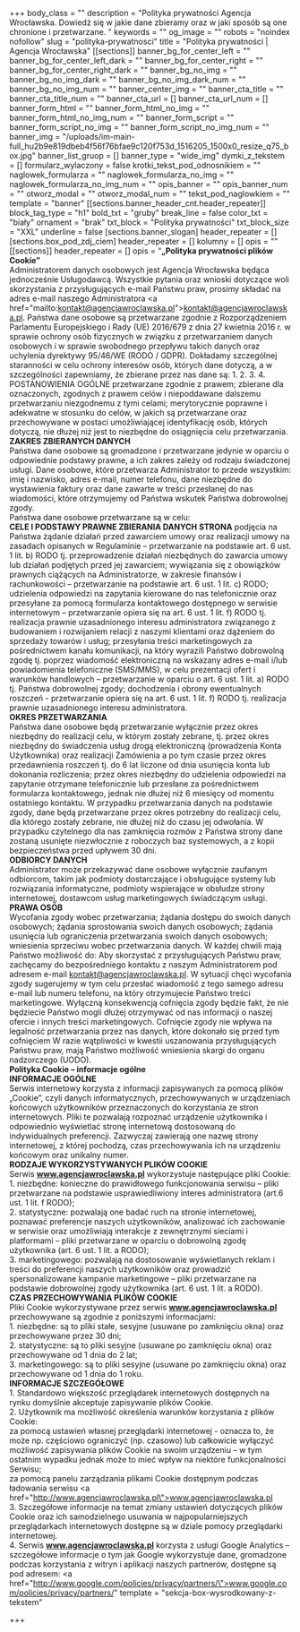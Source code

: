 +++
body_class = ""
description = "Polityka prywatności Agencja Wrocławska. Dowiedź się w jakie dane zbieramy oraz w jaki sposób są one chronione i przetwarzane.  "
keywords = ""
og_image = ""
robots = "noindex nofollow"
slug = "polityka-prywatnosci"
title = "Polityka prywatności | Agencja Wrocławska"
[[sections]]
banner_bg_for_center_left = ""
banner_bg_for_center_left_dark = ""
banner_bg_for_center_right = ""
banner_bg_for_center_right_dark = ""
banner_bg_no_img = ""
banner_bg_no_img_dark = ""
banner_bg_no_img_dark_num = ""
banner_bg_no_img_num = ""
banner_center_img = ""
banner_cta_title = ""
banner_cta_title_num = ""
banner_cta_url = []
banner_cta_url_num = []
banner_form_html = ""
banner_form_html_no_img = ""
banner_form_html_no_img_num = ""
banner_form_script = ""
banner_form_script_no_img = ""
banner_form_script_no_img_num = ""
banner_img = "/uploads/im-main-full_hu2b9e819dbeb4f56f76bfae9c120f753d_1516205_1500x0_resize_q75_box.jpg"
banner_list_gruop = []
banner_type = "wide_img"
dymki_z_tekstem = []
formularz_wylaczony = false
krotki_tekst_pod_odnosnikiem = ""
naglowek_formularza = ""
naglowek_formularza_no_img = ""
naglowek_formularza_no_img_num = ""
opis_banner = ""
opis_banner_num = ""
otworz_modal = ""
otworz_modal_num = ""
tekst_pod_naglowkiem = ""
template = "banner"
[[sections.banner_header_cnt.header_repeater]]
block_tag_type = "h1"
bold_txt = "gruby"
break_line = false
color_txt = "biały"
ornament = "brak"
txt_block = "Polityka prywatności"
txt_block_size = "XXL"
underline = false
[sections.banner_slogan]
header_repeater = []
[sections.box_pod_zdj_ciem]
header_repeater = []
kolumny = []
opis = ""
[[sections]]
header_repeater = []
opis = "<strong>„Polityka prywatności plików Cookie”<br></strong>Administratorem danych osobowych jest Agencja Wrocławska będąca jednocześnie Usługodawcą. Wszystkie pytania oraz wnioski dotyczące woli skorzystania z przysługujących e-mail Państwu praw, prosimy składać na adres e-mail naszego Administratora <a href=\"mailto:kontakt@agencjawroclawska.pl\">kontakt@agencjawroclawska.pl</a>. Państwa dane osobowe są przetwarzane zgodnie z Rozporządzeniem Parlamentu Europejskiego i Rady (UE) 2016/679 z dnia 27 kwietnia 2016 r. w sprawie ochrony osób fizycznych w związku z przetwarzaniem danych osobowych i w sprawie swobodnego przepływu takich danych oraz uchylenia dyrektywy 95/46/WE (RODO / GDPR). Dokładamy szczególnej staranności w celu ochrony interesów osób, których dane dotyczą, a w szczególności zapewniamy, że zbierane przez nas dane są: 1. 2. 3. 4. POSTANOWIENIA OGÓLNE przetwarzane zgodnie z prawem; zbierane dla oznaczonych, zgodnych z prawem celów i niepoddawane dalszemu przetwarzaniu niezgodnemu z tymi celami; merytorycznie poprawne i adekwatne w stosunku do celów, w jakich są przetwarzane oraz przechowywane w postaci umożliwiającej identyfikację osób, których dotyczą, nie dłużej niż jest to niezbędne do osiągnięcia celu przetwarzania.<br><strong>ZAKRES ZBIERANYCH DANYCH<br></strong>Państwa dane osobowe są gromadzone i przetwarzane jedynie w oparciu o odpowiednie podstawy prawne, a ich zakres zależy od rodzaju świadczonej usługi. Dane osobowe, które przetwarza Administrator to przede wszystkim: imię i nazwisko, adres e-mail, numer telefonu, dane niezbędne do wystawienia faktury oraz dane zawarte w treści przesłanej do nas wiadomości, które otrzymujemy od Państwa wskutek Państwa dobrowolnej zgody.<br>Państwa dane osobowe przetwarzane są w celu:<br><strong>CELE I PODSTAWY PRAWNE ZBIERANIA DANYCH STRONA</strong> podjęcia na Państwa żądanie działań przed zawarciem umowy oraz realizacji umowy na zasadach opisanych w Regulaminie – przetwarzanie na podstawie art. 6 ust. 1 lit. b) RODO tj. przeprowadzenie działań niezbędnych do zawarcia umowy lub działań podjętych przed jej zawarciem; wywiązania się z obowiązków prawnych ciążących na Administratorze, w zakresie finansów i rachunkowości – przetwarzanie na podstawie art. 6 ust. 1 lit. c) RODO; udzielenia odpowiedzi na zapytania kierowane do nas telefonicznie oraz przesyłane za pomocą formularza kontaktowego dostępnego w serwisie internetowym – przetwarzanie opiera się na art. 6 ust. 1 lit. f) RODO tj. realizacja prawnie uzasadnionego interesu administratora związanego z budowaniem i rozwijaniem relacji z naszymi klientami oraz dążeniem do sprzedaży towarów i usług; przesyłania treści marketingowych za pośrednictwem kanału komunikacji, na który wyrazili Państwo dobrowolną zgodę tj. poprzez wiadomość elektroniczną na wskazany adres e-mail i/lub powiadomienia telefoniczne (SMS/MMS), w celu prezentacji ofert i warunków handlowych – przetwarzanie w oparciu o art. 6 ust. 1 lit. a) RODO tj. Państwa dobrowolnej zgody; dochodzenia i obrony ewentualnych roszczeń - przetwarzanie opiera się na art. 6 ust. 1 lit. f) RODO tj. realizacja prawnie uzasadnionego interesu administratora.<br><strong>OKRES PRZETWARZANIA<br></strong>Państwa dane osobowe będą przetwarzanie wyłącznie przez okres niezbędny do realizacji celu, w którym zostały zebrane, tj. przez okres niezbędny do świadczenia usług drogą elektroniczną (prowadzenia Konta Użytkownika) oraz realizacji Zamówienia a po tym czasie przez okres przedawnienia roszczeń tj. do 6 lat liczone od dnia usunięcia konta lub dokonania rozliczenia; przez okres niezbędny do udzielenia odpowiedzi na zapytanie otrzymane telefonicznie lub przesłane za pośrednictwem formularza kontaktowego, jednak nie dłużej niż 6 miesięcy od momentu ostatniego kontaktu. W przypadku przetwarzania danych na podstawie zgody, dane będą przetwarzane przez okres potrzebny do realizacji celu, dla którego zostały zebrane, nie dłużej niż do czasu jej odwołania. W przypadku czytelnego dla nas zamknięcia rozmów z Państwa strony dane zostaną usunięte niezwłocznie z roboczych baz systemowych, a z kopii bezpieczeństwa przed upływem 30 dni.<br><strong>ODBIORCY DANYCH<br></strong>Administrator może przekazywać dane osobowe wyłącznie zaufanym odbiorcom, takim jak podmioty dostarczające i obsługujące systemy lub rozwiązania informatyczne, podmioty wspierające w obsłudze strony internetowej, dostawcom usług marketingowych świadczącym usługi.<br><strong>PRAWA OSÓB<br></strong>Wycofania zgody wobec przetwarzania; żądania dostępu do swoich danych osobowych; żądania sprostowania swoich danych osobowych; żądania usunięcia lub ograniczenia przetwarzania swoich danych osobowych; wniesienia sprzeciwu wobec przetwarzania danych. W każdej chwili mają Państwo możliwość do: Aby skorzystać z przysługujących Państwu praw, zachęcamy do bezpośredniego kontaktu z naszym Administratorem pod adresem e-mail kontakt@agencjawroclawska.pl. W sytuacji chęci wycofania zgody sugerujemy w tym celu przesłać wiadomość z tego samego adresu e-mail lub numeru telefonu, na który otrzymujecie Państwo treści marketingowe. Wyłączną konsekwencją cofnięcia zgody będzie fakt, że nie będziecie Państwo mogli dłużej otrzymywać od nas informacji o naszej ofercie i innych treści marketingowych. Cofnięcie zgody nie wpływa na legalność przetwarzania przez nas danych, które dokonało się przed tym cofnięciem W razie wątpliwości w kwestii uszanowania przysługujących Państwu praw, mają Państwo możliwość wniesienia skargi do organu nadzorczego (UODO).<br><strong>Polityka Cookie – informacje ogólne<br>INFORMACJE OGÓLNE<br></strong>Serwis internetowy korzysta z informacji zapisywanych za pomocą plików „Cookie”, czyli danych informatycznych, przechowywanych w urządzeniach końcowych użytkowników przeznaczonych do korzystania ze stron internetowych. Pliki te pozwalają rozpoznać urządzenie użytkownika i odpowiednio wyświetlać stronę internetową dostosowaną do indywidualnych preferencji. Zazwyczaj zawierają one nazwę strony internetowej, z której pochodzą, czas przechowywania ich na urządzeniu końcowym oraz unikalny numer.<br><strong>RODZAJE WYKORZYSTYWANYCH PLIKÓW COOKIE<br></strong>Serwis <strong>www.agencjawroclawska.pl</strong> wykorzystuje następujące pliki Cookie:<br>1. niezbędne: konieczne do prawidłowego funkcjonowania serwisu – pliki przetwarzane na podstawie usprawiedliwiony interes administratora (art.6 ust. 1 lit. f RODO);<br>2. statystyczne: pozwalają one badać ruch na stronie internetowej, poznawać preferencje naszych użytkowników, analizować ich zachowanie w serwisie oraz umożliwiają interakcje z zewnętrznymi sieciami i platformami – pliki przetwarzane w oparciu o dobrowolną zgodę użytkownika (art. 6 ust. 1 lit. a RODO);<br>3. marketingowego: pozwalają na dostosowanie wyświetlanych reklam i treści do preferencji naszych użytkowników oraz prowadzić spersonalizowane kampanie marketingowe – pliki przetwarzane na podstawie dobrowolnej zgody użytkownika (art. 6 ust. 1 lit. a RODO).<br><strong>CZAS PRZECHOWYWANIA PLIKÓW COOKIE<br></strong>Pliki Cookie wykorzystywane przez serwis <strong>www.agencjawroclawska.pl</strong> przechowywane są zgodnie z poniższymi informacjami:<br>1. niezbędne: są to pliki stałe, sesyjne (usuwane po zamknięciu okna) oraz przechowywane przez 30 dni;<br>2. statystyczne: są to pliki sesyjne (usuwane po zamknięciu okna) oraz przechowywane od 1 dnia do 2 lat;<br>3. marketingowego: są to pliki sesyjne (usuwane po zamknięciu okna) oraz przechowywane od 1 dnia do 1 roku.<br><strong>INFORMACJE SZCZEGÓŁOWE<br></strong>1. Standardowo większość przeglądarek internetowych dostępnych na rynku domyślnie akceptuje zapisywanie plików Cookie.<br>2. Użytkownik ma możliwość określenia warunków korzystania z plików Cookie:<br>za pomocą ustawień własnej przeglądarki internetowej - oznacza to, że może np. częściowo ograniczyć (np. czasowo) lub całkowicie wyłączyć możliwość zapisywania plików Cookie na swoim urządzeniu – w tym ostatnim wypadku jednak może to mieć wpływ na niektóre funkcjonalności Serwisu;<br>za pomocą panelu zarządzania plikami Cookie dostępnym podczas ładowania serwisu <a href=\"http://www.agencjawroclawska.pl\">www.agencjawroclawska.pl</a><br>3. Szczegółowe informacje na temat zmiany ustawień dotyczących plików Cookie oraz ich samodzielnego usuwania w najpopularniejszych przeglądarkach internetowych dostępne są w dziale pomocy przeglądarki internetowej.<br>4. Serwis <strong>www.agencjawroclawska.pl</strong> korzysta z usługi Google Analytics – szczegółowe informacje o tym jak Google wykorzystuje dane, gromadzone podczas korzystania z witryn i aplikacji naszych partnerów, dostępne są pod adresem: <a href=\"http://www.google.com/policies/privacy/partners/\">www.google.com/policies/privacy/partners/</a>"
template = "sekcja-box-wysrodkowany-z-tekstem"

+++
